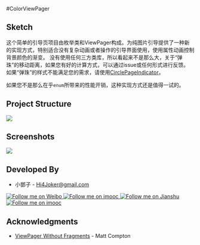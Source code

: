 #ColorViewPager

**Sketch**
-----------------

这个简单的引导页项目由枚举类和ViewPager构成。为纯图片引导提供了一种新的实现方式，特别适合没有复杂动画或者操作的引导界面使用，使用属性动画控制背景颜色的渐变。
没有使用任何三方类库，所以看起来不是那么大，关于“弹珠”的移动距离，如果您有好的计算方式，可以通过issue或任何形式进行反馈。
如果“弹珠”的样式不能满足您的需求，请使用[CirclePageIndicator](https://github.com/JakeWharton/ViewPagerIndicator)。

如果您不是那么在乎`enum`所带来的性能开销，这种实现方式还是值得一试的。

**Project Structure**
-----------------

![](http://upload-images.jianshu.io/upload_images/268450-daf38ce4d61cb04a.png?imageMogr2/auto-orient/strip%7CimageView2/2/w/1240)

**Screenshots**
-----------------

![](http://upload-images.jianshu.io/upload_images/268450-22cf85ad0eed78e8.gif?imageMogr2/auto-orient/strip)

**Developed By**
-----------------

- 小鄧子 - Hi4Joker@gmail.com

<a href="http://weibo.com/5367097592/profile?rightmod=1&wvr=6&mod=personinfo">
  <img alt="Follow me on Weibo" src="http://upload-images.jianshu.io/upload_images/268450-9901d0b9db107f35.png?imageMogr2/auto-orient/strip%7CimageView2/2/w/1240" />
</a>

<a href="http://chuantu.biz/t2/18/1446906962x-1376440133.png">
  <img alt="Follow me on imooc" src="http://upload-images.jianshu.io/upload_images/268450-c8fc062b6dfcb8fc.png?imageMogr2/auto-orient/strip%7CimageView2/2/w/1240" />
</a>

<a href="http://www.jianshu.com/users/df40282480b4/latest_articles">
  <img alt="Follow me on Jianshu" src="http://upload-images.jianshu.io/upload_images/268450-f4538fd6de95aaa0.png?imageMogr2/auto-orient/strip%7CimageView2/2/w/1240" />
</a>

<a href="http://www.imooc.com/myclub/myquestion/t/ques">
  <img alt="Follow me on imooc" src="http://upload-images.jianshu.io/upload_images/268450-c5ee5ee33332629f.png?imageMogr2/auto-orient/strip%7CimageView2/2/w/1240" />
</a>

**Acknowledgments**
-----------------

- [ViewPager Without Fragments](https://www.bignerdranch.com/blog/viewpager-without-fragments/) - Matt Compton



